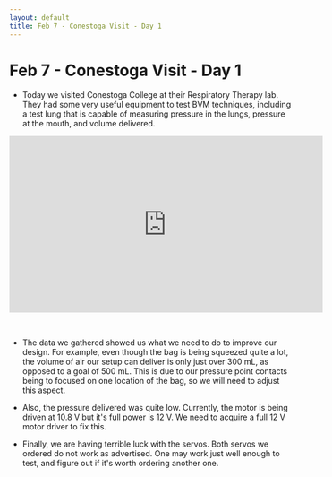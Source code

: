 ```yaml
---
layout: default
title: Feb 7 - Conestoga Visit - Day 1
---
```

# Feb 7 - Conestoga Visit - Day 1

- Today we visited Conestoga College at their Respiratory Therapy lab. They had some very useful equipment to test BVM techniques, including a test lung that is capable of measuring pressure in the lungs, pressure at the mouth, and volume delivered.

<p align="center">
  <iframe width="560" height="315" src="https://www.youtube.com/embed/Ua4sCcsDB1g" frameborder="0" allow="accelerometer; autoplay; encrypted-media; gyroscope; picture-in-picture" allowfullscreen></iframe>
</p>
&nbsp;

- The data we gathered showed us what we need to do to improve our design. For example, even though the bag is being squeezed quite a lot, the volume of air our setup can deliver is only just over 300 mL, as opposed to a goal of 500 mL. This is due to our pressure point contacts being to focused on one location of the bag, so we will need to adjust this aspect.

- Also, the pressure delivered was quite low. Currently, the motor is being driven at 10.8 V but it's full power is 12 V. We need to acquire a full 12 V motor driver to fix this.

- Finally, we are having terrible luck with the servos. Both servos we ordered do not work as advertised. One may work just well enough to test, and figure out if it's worth ordering another one.
